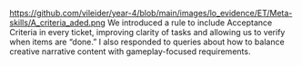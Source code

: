 
https://github.com/vileider/year-4/blob/main/images/lo_evidence/ET/Meta-skills/A_criteria_aded.png
We introduced a rule to include Acceptance Criteria in every ticket, improving clarity of tasks and allowing us to verify when items are “done.” I also responded to queries about how to balance creative narrative content with gameplay-focused requirements.

###

